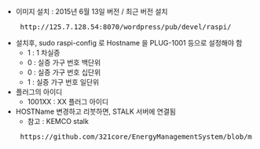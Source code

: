 

- 이미지 설치 : 2015년 6월 13일 버전 / 최근 버전 설치
  <pre> http://125.7.128.54:8070/wordpress/pub/devel/raspi/ </pre>
- 설치후, sudo raspi-config 로 Hostname 을 PLUG-1001 등으로 설정해야 함
  - 1 : 1 차실증
  - 0 : 실증 가구 번호 백단위
  - 0 : 실증 가구 번호 십단위
  - 1 : 실증 가구 번호 일단위
- 플러그의 아이디
  - 1001XX : XX 플러그 아이디  
- HOSTName 변경하고 리붓하면, STALK 서버에 연결됨
  - 참고 : KEMCO stalk 
   <pre> https://github.com/321core/EnergyManagementSystem/blob/master/README.md </pre>

  
  
